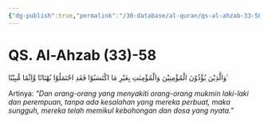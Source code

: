 ```yaml
---
{"dg-publish":true,"permalink":"/30-database/al-quran/qs-al-ahzab-33-58/"}
---
```



# QS. Al-Ahzab (33)-58
وَالَّذِيْنَ يُؤْذُوْنَ الْمُؤْمِنِيْنَ وَالْمُؤْمِنٰتِ بِغَيْرِ مَا اكْتَسَبُوْا فَقَدِ احْتَمَلُوْا بُهْتَانًا وَّاِثْمًا مُّبِيْنًا ࣖ 

Artinya: *"Dan orang-orang yang menyakiti orang-orang mukmin laki-laki dan perempuan, tanpa ada kesalahan yang mereka perbuat, maka sungguh, mereka telah memikul kebohongan dan dosa yang nyata."*
